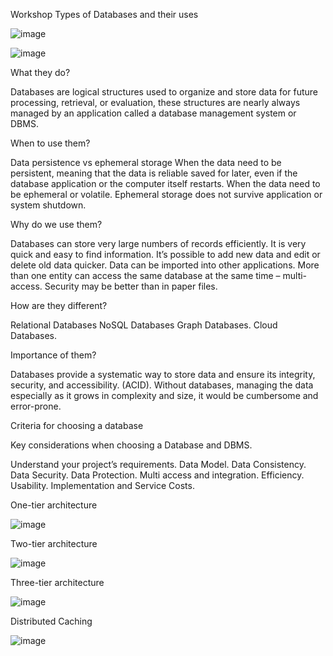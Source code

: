 Workshop Types of Databases and their uses

![image](https://github.com/user-attachments/assets/1ce1f7d9-e2c9-4cf6-a33d-7324fcfec379)

![image](https://github.com/user-attachments/assets/08348b36-2896-415a-a52f-c652e98bac76)

What they do? 

Databases are logical structures used to organize and store data for future processing, retrieval, or evaluation, these structures are nearly always managed by an application called a database management system or DBMS.

When to use them? 

Data persistence vs ephemeral storage
When the data need to be persistent, meaning that the data is reliable saved for later, even if the database application or the computer itself restarts.
When the data need to be ephemeral or volatile. Ephemeral storage does not survive application or system shutdown.

Why do we use them? 

Databases can store very large numbers of records efficiently.
It is very quick and easy to find information.
It’s possible to add new data and edit or delete old data quicker.
Data can be imported into other applications.
More than one entity can access the same database at the same time – multi-access.
Security may be better than in paper files.

How are they different?

Relational Databases
NoSQL Databases
Graph Databases.
Cloud Databases.

Importance of them?

Databases provide a systematic way to store data and ensure its integrity, security, and accessibility. (ACID).
Without databases, managing the data especially as it grows in complexity and size, it would be cumbersome and error-prone.

Criteria for choosing a database

Key considerations when choosing a Database and DBMS.

Understand your project’s requirements.
Data Model.
Data Consistency.
Data Security.
Data Protection.
Multi access and integration.
Efficiency.
Usability.
Implementation and Service Costs.


One-tier architecture

![image](https://github.com/user-attachments/assets/c386b9a3-832f-4d03-b944-bf856d614e3b)


Two-tier architecture

![image](https://github.com/user-attachments/assets/11a2c0a7-6b8e-4533-abe8-935b18e3699c)


Three-tier architecture

![image](https://github.com/user-attachments/assets/aa338d45-357c-49dc-8d23-af877af83792)


Distributed Caching

![image](https://github.com/user-attachments/assets/a3908fd8-82be-457a-a3ec-b3291756b694)














